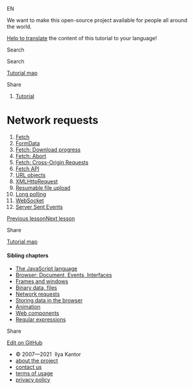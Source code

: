 EN


<!-- -->


We want to make this open-source project available for people all around the world.

[Help to translate](https://javascript.info/translate) the content of this tutorial to your language!



Search

Search

<a href="/tutorial/map" class="map"><span class="map__text">Tutorial map</span></a>

<span class="share-icons__title">Share</span><a href="https://twitter.com/share?url=https%3A%2F%2Fjavascript.info%2Fnetwork" class="share share_tw"></a><a href="https://www.facebook.com/sharer/sharer.php?s=100&amp;p%5Burl%5D=https%3A%2F%2Fjavascript.info%2Fnetwork" class="share share_fb"></a>


1.  <a href="/" class="breadcrumbs__link"><span class="breadcrumbs__hidden-text">Tutorial</span></a>

# Network requests

1.  <a href="/fetch" class="lessons-list__link">Fetch</a>
2.  <a href="/formdata" class="lessons-list__link">FormData</a>
3.  <a href="/fetch-progress" class="lessons-list__link">Fetch: Download progress</a>
4.  <a href="/fetch-abort" class="lessons-list__link">Fetch: Abort</a>
5.  <a href="/fetch-crossorigin" class="lessons-list__link">Fetch: Cross-Origin Requests</a>
6.  <a href="/fetch-api" class="lessons-list__link">Fetch API</a>
7.  <a href="/url" class="lessons-list__link">URL objects</a>
8.  <a href="/xmlhttprequest" class="lessons-list__link">XMLHttpRequest</a>
9.  <a href="/resume-upload" class="lessons-list__link">Resumable file upload</a>
10. <a href="/long-polling" class="lessons-list__link">Long polling</a>
11. <a href="/websocket" class="lessons-list__link">WebSocket</a>
12. <a href="/server-sent-events" class="lessons-list__link">Server Sent Events</a>

<a href="/file" class="page__nav page__nav_prev"><span class="page__nav-text"><span class="page__nav-text-shortcut"></span></span><span class="page__nav-text-alternate">Previous lesson</span></a><a href="/fetch" class="page__nav page__nav_next"><span class="page__nav-text"><span class="page__nav-text-shortcut"></span></span><span class="page__nav-text-alternate">Next lesson</span></a>

<span class="share-icons__title">Share</span><a href="https://twitter.com/share?url=https%3A%2F%2Fjavascript.info%2Fnetwork" class="share share_tw"></a><a href="https://www.facebook.com/sharer/sharer.php?s=100&amp;p%5Burl%5D=https%3A%2F%2Fjavascript.info%2Fnetwork" class="share share_fb"></a>

<a href="/tutorial/map" class="map"><span class="map__text">Tutorial map</span></a>

<a href="/tutorial/map" class="map"></a>

#### Sibling chapters

-   <a href="/js" class="sidebar__link">The JavaScript language</a>
-   <a href="/ui" class="sidebar__link">Browser: Document, Events, Interfaces</a>
-   <a href="/frames-and-windows" class="sidebar__link">Frames and windows</a>
-   <a href="/binary" class="sidebar__link">Binary data, files</a>
-   <a href="/network" class="sidebar__link">Network requests</a>
-   <a href="/data-storage" class="sidebar__link">Storing data in the browser</a>
-   <a href="/animation" class="sidebar__link">Animation</a>
-   <a href="/web-components" class="sidebar__link">Web components</a>
-   <a href="/regular-expressions" class="sidebar__link">Regular expressions</a>

Share

<a href="https://twitter.com/share?url=https%3A%2F%2Fjavascript.info%2Fnetwork" class="share share_tw sidebar__share"></a><a href="https://www.facebook.com/sharer/sharer.php?s=100&amp;p%5Burl%5D=https%3A%2F%2Fjavascript.info%2Fnetwork" class="share share_fb sidebar__share"></a>

<a href="https://github.com/javascript-tutorial/en.javascript.info/blob/master/5-network" class="sidebar__link">Edit on GitHub</a>

-   © 2007—2021  Ilya Kantor
-   <a href="/about" class="page-footer__link">about the project</a>
-   <a href="/about#contact-us" class="page-footer__link">contact us</a>
-   <a href="/terms" class="page-footer__link">terms of usage</a>
-   <a href="/privacy" class="page-footer__link">privacy policy</a>
